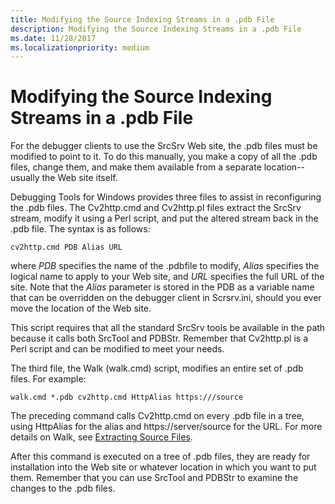 ```yaml
---
title: Modifying the Source Indexing Streams in a .pdb File
description: Modifying the Source Indexing Streams in a .pdb File
ms.date: 11/28/2017
ms.localizationpriority: medium
---
```


# Modifying the Source Indexing Streams in a .pdb File


For the debugger clients to use the SrcSrv Web site, the .pdb files must be modified to point to it. To do this manually, you make a copy of all the .pdb files, change them, and make them available from a separate location--usually the Web site itself.

Debugging Tools for Windows provides three files to assist in reconfiguring the .pdb files. The Cv2http.cmd and Cv2http.pl files extract the SrcSrv stream, modify it using a Perl script, and put the altered stream back in the .pdb file. The syntax is as follows:

```console
cv2http.cmd PDB Alias URL
```

where *PDB* specifies the name of the .pdbfile to modify, *Alias* specifies the logical name to apply to your Web site, and *URL* specifies the full URL of the site. Note that the *Alias* parameter is stored in the PDB as a variable name that can be overridden on the debugger client in Scrsrv.ini, should you ever move the location of the Web site.

This script requires that all the standard SrcSrv tools be available in the path because it calls both SrcTool and PDBStr. Remember that Cv2http.pl is a Perl script and can be modified to meet your needs.

The third file, the Walk (walk.cmd) script, modifies an entire set of .pdb files. For example:

```console
walk.cmd *.pdb cv2http.cmd HttpAlias https:///source
```

The preceding command calls Cv2http.cmd on every .pdb file in a tree, using HttpAlias for the alias and https://server/source for the URL. For more details on Walk, see [Extracting Source Files](extracting-source-files.md).

After this command is executed on a tree of .pdb files, they are ready for installation into the Web site or whatever location in which you want to put them. Remember that you can use SrcTool and PDBStr to examine the changes to the .pdb files.

 

 





